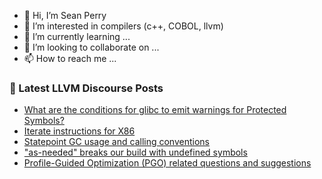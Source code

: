 - 👋 Hi, I’m Sean Perry
- 👀 I’m interested in compilers (c++, COBOL, llvm)
- 🌱 I’m currently learning ...
- 💞️ I’m looking to collaborate on ...
- 📫 How to reach me ...

<!---
s66perry/s66perry is a ✨ special ✨ repository because its `README.md` (this file) appears on your GitHub profile.
You can click the Preview link to take a look at your changes.
--->
### 📕 Latest LLVM Discourse Posts

<!-- DISCOURSE-LLVM:START -->
- [What are the conditions for glibc to emit warnings for Protected Symbols?](https://discourse.llvm.org/t/what-are-the-conditions-for-glibc-to-emit-warnings-for-protected-symbols/75557#post_1)
- [Iterate instructions for X86](https://discourse.llvm.org/t/iterate-instructions-for-x86/75556#post_1)
- [Statepoint GC usage and calling conventions](https://discourse.llvm.org/t/statepoint-gc-usage-and-calling-conventions/75555#post_1)
- [&quot;as-needed&quot; breaks our build with undefined symbols](https://discourse.llvm.org/t/as-needed-breaks-our-build-with-undefined-symbols/75505#post_6)
- [Profile-Guided Optimization &lpar;PGO&rpar; related questions and suggestions](https://discourse.llvm.org/t/profile-guided-optimization-pgo-related-questions-and-suggestions/75232?page=2#post_24)
<!-- DISCOURSE-LLVM:END -->
